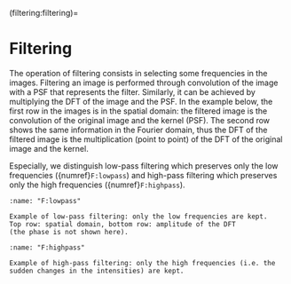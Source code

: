 (filtering:filtering)=
# Filtering

The operation of filtering consists in selecting some frequencies in the images.
Filtering an image is performed through convolution of the image with a PSF that represents the filter.
Similarly, it can be achieved by multiplying the DFT of the image and the PSF.
In the example below, the first row in the images is in the spatial domain:
the filtered image is the convolution of the original image and the kernel (PSF).
The second row shows the same information in the Fourier domain,
thus the DFT of the filtered image is the multiplication (point to point) of the DFT of the original image and the kernel.

Especially, we distinguish low-pass filtering which preserves only the low frequencies ({numref}`F:lowpass`)
and high-pass filtering which preserves only the high frequencies ({numref}`F:highpass`).

```{figure} lowpass.svg
:name: "F:lowpass"

Example of low-pass filtering: only the low frequencies are kept.
Top row: spatial domain, bottom row: amplitude of the DFT
(the phase is not shown here).
```

```{figure} highpass.svg
:name: "F:highpass"

Example of high-pass filtering: only the high frequencies (i.e. the sudden changes in the intensities) are kept.
```

<!-- Filters (low-pass/blur, High-pass/sharp, citer "kernel", lien vers détection de contour) -->